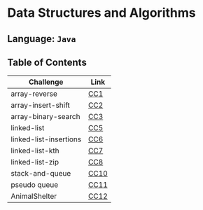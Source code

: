 # Data Structures and Algorithms

## Language: `Java`

## Table of Contents

|Challenge| Link|
|-------|-------|
|array-reverse|[CC1](array-reverse/README.md)|
|array-insert-shift|[CC2](array-insert-shift/README.md)|
|array-binary-search|[CC3](array-binary-search/README.md)|
|linked-list|[CC5](linked-list/README.md)|
|linked-list-insertions|[CC6](linked-list/README.md)|
|linked-list-kth|[CC7](linked-list/README.md)|
|linked-list-zip|[CC8](linked-list/README.md)|
|stack-and-queue|[CC10](stack-and-queue/README.md)|
|pseudo queue|[CC11](stack-and-queue/README.md)|
|AnimalShelter|[CC12](stack-and-queue/README.md)|



